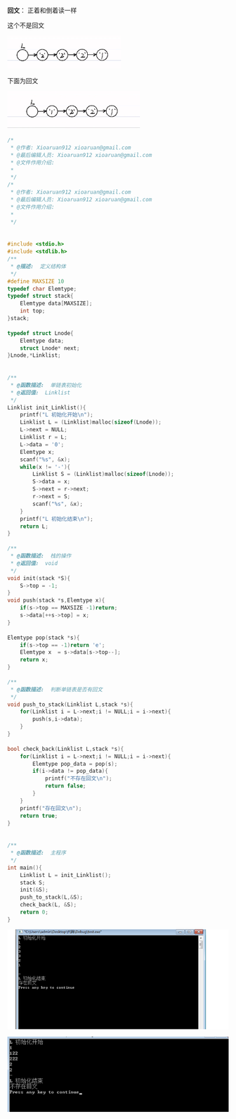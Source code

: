 **回文**： 正着和倒着读一样

这个不是回文

![image-20250410095755130](https://raw.githubusercontent.com/Xioaruan912/pic/main/image-20250410095755130.png)

下面为回文

![image-20250410095805290](https://raw.githubusercontent.com/Xioaruan912/pic/main/image-20250410095805290.png)

```c
/*
 * @作者: Xioaruan912 xioaruan@gmail.com
 * @最后编辑人员: Xioaruan912 xioaruan@gmail.com
 * @文件作用介绍: 
 * 
 */
/*
 * @作者: Xioaruan912 xioaruan@gmail.com
 * @最后编辑人员: Xioaruan912 xioaruan@gmail.com
 * @文件作用介绍: 
 * 
 */


#include <stdio.h>
#include <stdlib.h>
/**
 * @描述:  定义结构体
 */
#define MAXSIZE 10
typedef char Elemtype;
typedef struct stack{
	Elemtype data[MAXSIZE];
	int top;
}stack;

typedef struct Lnode{
	Elemtype data;
	struct Lnode* next;
}Lnode,*Linklist;


/**
 * @函数描述:  单链表初始化
 * @返回值:  Linklist
 */
Linklist init_Linklist(){
	printf("L 初始化开始\n");
	Linklist L = (Linklist)malloc(sizeof(Lnode));
	L->next = NULL;
	Linklist r = L;
	L->data = '0';
	Elemtype x;
	scanf("%s", &x);
	while(x != '-'){
		Linklist S = (Linklist)malloc(sizeof(Lnode));
		S->data = x;
		S->next = r->next;
		r->next = S;
		scanf("%s", &x);
	}
	printf("L 初始化结束\n");
	return L;
}

/**
 * @函数描述:  栈的操作
 * @返回值:  void
 */
void init(stack *S){
	S->top = -1;
}
void push(stack *s,Elemtype x){
	if(s->top == MAXSIZE -1)return;
	s->data[++s->top] = x;
}

Elemtype pop(stack *s){
	if(s->top == -1)return 'e';
	Elemtype x  = s->data[s->top--];
	return x;
}

/**
 * @函数描述:  判断单链表是否有回文
 */
void push_to_stack(Linklist L,stack *s){
	for(Linklist i = L->next;i != NULL;i = i->next){
		push(s,i->data);
	}
}

bool check_back(Linklist L,stack *s){
	for(Linklist i = L->next;i != NULL;i = i->next){
		Elemtype pop_data = pop(s);
		if(i->data != pop_data){
			printf("不存在回文\n");
			return false;
		}
	}
	printf("存在回文\n");
	return true;
}


/**
 * @函数描述:  主程序
 */
int main(){
	Linklist L = init_Linklist();
	stack S;
	init(&S);
	push_to_stack(L,&S);
	check_back(L, &S);
	return 0;
}
```

![image-20250410102314964](https://raw.githubusercontent.com/Xioaruan912/pic/main/image-20250410102314964.png)

![image-20250410102345288](https://raw.githubusercontent.com/Xioaruan912/pic/main/image-20250410102345288.png)